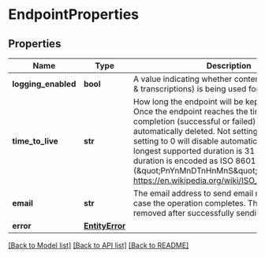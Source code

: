 # EndpointProperties

## Properties
Name | Type | Description | Notes
------------ | ------------- | ------------- | -------------
**logging_enabled** | **bool** | A value indicating whether content logging (audio &amp; transcriptions) is being used for a deployment. | [optional] 
**time_to_live** | **str** | How long the endpoint will be kept in the system. Once the endpoint reaches the time to live  after completion (successful or failed) it will be automatically deleted. Not setting this value or setting  to 0 will disable automatic deletion. The longest supported duration is 31 days.  The duration is encoded as ISO 8601 duration (\&quot;PnYnMnDTnHnMnS\&quot;, see https://en.wikipedia.org/wiki/ISO_8601#Durations). | [optional] 
**email** | **str** | The email address to send email notifications to in case the operation completes.  The value will be removed after successfully sending the email. | [optional] 
**error** | [**EntityError**](EntityError.md) |  | [optional] 

[[Back to Model list]](../README.md#documentation-for-models) [[Back to API list]](../README.md#documentation-for-api-endpoints) [[Back to README]](../README.md)


